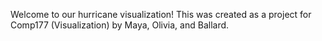 Welcome to our hurricane visualization!
This was created as a project for Comp177 (Visualization) by Maya, Olivia, and Ballard.